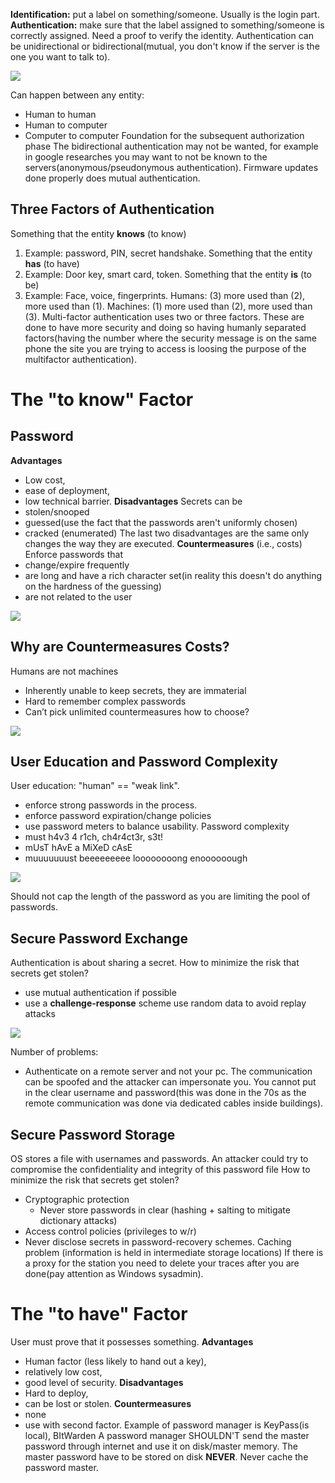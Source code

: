 **Identification:** put a label on something/someone. Usually is the login part.
**Authentication:** make sure that the label assigned to something/someone is correctly assigned. Need a proof to verify the identity.
Authentication can be unidirectional or bidirectional(mutual, you don't know if the server is the one you want to talk to).

![](https://i.imgur.com/nlKuyRQ.png)

Can happen between any entity:
- Human to human
- Human to computer
- Computer to computer
Foundation for the subsequent authorization phase
The bidirectional authentication may not be wanted, for example in google researches you may want to not be known to the servers(anonymous/pseudonymous authentication).
Firmware updates done properly does mutual authentication.
## Three Factors of Authentication
Something that the entity **knows** (to know)
1. Example: password, PIN, secret handshake.
Something that the entity **has** (to have)
2. Example: Door key, smart card, token.
Something that the entity **is** (to be)
3. Example: Face, voice, fingerprints.
Humans: (3) more used than (2), more used than (1).
Machines: (1) more used than (2), more used than (3).
Multi-factor authentication uses two or three factors. These are done to have more security and doing so having humanly separated factors(having the number where the security message is on the same phone the site you are trying to access is loosing the purpose of the multifactor authentication).
# The "to know" Factor
## Password
**Advantages**
- Low cost,
- ease of deployment,
- low technical barrier.
**Disadvantages**
Secrets can be
- stolen/snooped
- guessed(use the fact that the passwords aren't uniformly chosen)
- cracked (enumerated)
The last two disadvantages are the same only changes the way they are executed.
**Countermeasures** (i.e., costs)
Enforce passwords that
-  change/expire frequently
- are long and have a rich character set(in reality this doesn't do anything on the hardness of the guessing)
-  are not related to the user

![](https://i.imgur.com/Mpm3ykx.png)

## Why are Countermeasures Costs?
Humans are not machines
- Inherently unable to keep secrets, they are immaterial
- Hard to remember complex passwords
- Can’t pick unlimited countermeasures
	 how to choose?

![](https://i.imgur.com/T1C732C.png)

## User Education and Password Complexity
User education: "human" == "weak link".
- enforce strong passwords in the process.
- enforce password expiration/change policies
- use password meters to balance usability.
Password complexity
- must h4v3 4 r1ch, ch4r4ct3r, s3t!
- mUsT hAvE a MiXeD cAsE
- muuuuuuust beeeeeeeee loooooooong enoooooough

![](https://i.imgur.com/hSyOZBQ.png)

Should not cap the length of the password as you are limiting the pool of passwords. 
## Secure Password Exchange
Authentication is about sharing a secret.
How to minimize the risk that secrets get stolen?
- use mutual authentication if possible
- use a **challenge-response** scheme
	 use random data to avoid replay attacks

![](https://i.imgur.com/WDxMDFR.png)

Number of problems:
- Authenticate on a remote server and not your pc. The communication can be spoofed and the attacker can impersonate you. You cannot put in the clear username and password(this was done in the 70s as the remote communication was done via dedicated cables inside buildings).
## Secure Password Storage
OS stores a file with usernames and passwords.
An attacker could try to compromise the confidentiality and integrity of this password file
How to minimize the risk that secrets get stolen?
- Cryptographic protection
	- Never store passwords in clear (hashing + salting to mitigate dictionary attacks)
- Access control policies (privileges to w/r)
- Never disclose secrets in password-recovery schemes.
Caching problem (information is held in intermediate storage locations)
If there is a proxy for the station you need to delete your traces after you are done(pay attention as Windows sysadmin).
# The "to have" Factor
User must prove that it possesses something.
**Advantages**
- Human factor (less likely to hand out a key),
- relatively low cost,
- good level of security.
**Disadvantages**
- Hard to deploy,
- can be lost or stolen.
**Countermeasures**
- none
- use with second factor.
Example of password manager is KeyPass(is local), BItWarden
A password manager SHOULDN'T send the master password through internet and use it on disk/master memory. The master password have to be stored on disk **NEVER**. Never cache the password master.
